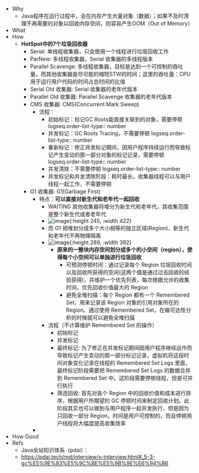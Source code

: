 - Why
	- Java程序在运行过程中，会在内存产生大量对象（数据）；如果不及时清理不再需要的对象以回收内存空间，则容易产生OOM（Out of Memory）
- What
- How
	- **HotSpot中的7个垃圾回收器**
		- Serial: 单线程收集器，只会使用一个线程进行垃圾回收工作
		- ParNew: 多线程收集器，Serial 收集器的多线程版本
		- Parallel Scavenge: 多线程收集器，目标是达到一个可控制的吞吐量，而其他收集器是尽可能的缩短STW的时间；这里的吞吐量：CPU用于运行用户代码的时间占总时间的比值
		- Serial Old 收集器: Serial 收集器的老年代版本
		- Parallel Old 收集器: Parallel Scavenge 收集器的老年代版本
		- CMS 收集器: CMS(Concurrent Mark Sweep)
			- 流程：
				- 初始标记：标记GC Roots能直接关联到的对象，需要停顿
				  logseq.order-list-type:: number
				- 并发标记：GC Roots Tracing，不需要停顿
				  logseq.order-list-type:: number
				- 重新标记：修正并发标记期间，因用户程序持续运行而导致标记产生变动的那一部分对象的标记记录，需要停顿
				  logseq.order-list-type:: number
				- 并发清除：不需要停顿
				  logseq.order-list-type:: number
				- 并发标记和并发清除阶段：耗时最长，收集器线程可以与用户线程一起工作，不需要停顿
		- G1 收集器: G1(Garbage First)
			- 特点：**可以直接对新生代和老年代一起回收**
				- WAITING 其他收集器将堆分为新生代和老年代，其收集范围是整个新生代或者老年代
				- ![image](https://pdai.tech/images/pics/4cf711a8-7ab2-4152-b85c-d5c226733807.png){:height 245, :width 422}
				- 而 G1 把堆划分成多个大小相等的独立区域(Region)，新生代和老年代不再物理隔离
				- ![image](https://pdai.tech/images/pics/9bbddeeb-e939-41f0-8e8e-2b1a0aa7e0a7.png){:height 289, :width 392}
					- **原来的一整块内存空间划分成多个的小空间（region），使得每个小空间可以单独进行垃圾回收**
						- 可预测停顿时间：通过记录每个 Region 垃圾回收时间以及回收所获得的空间(这两个值是通过过去回收的经验获得)，并维护一个优先列表，每次根据允许的收集时间，优先回收价值最大的 Region
						- 避免全堆扫描：每个 Region 都有一个 Remembered Set，用来记录该 Region 对象的引用对象所在的 Region。通过使用 Remembered Set，在做可达性分析的时候就可以避免全堆扫描
				- 流程（不计算维护 Remembered Set 的操作）
					- 初始标记
					- 并发标记
					- 最终标记: 为了修正在并发标记期间因用户程序继续运作而导致标记产生变动的那一部分标记记录，虚拟机将这段时间对象变化记录在线程的 Remembered Set Logs 里面，最终标记阶段需要把 Remembered Set Logs 的数据合并到 Remembered Set 中。这阶段需要停顿线程，但是可并行执行
					- 筛选回收: 首先对各个 Region 中的回收价值和成本进行排序，根据用户所期望的 GC 停顿时间来制定回收计划。此阶段其实也可以做到与用户程序一起并发执行，但是因为只回收一部分 Region，时间是用户可控制的，而且停顿用户线程将大幅度提高收集效率
			-
- How Good
- Refs
	- Java全站知识体系（pdai）：
	- https://pdai.tech/md/interview/x-interview.html#_5-3-gc%E5%9E%83%E5%9C%BE%E5%9B%9E%E6%94%B6
